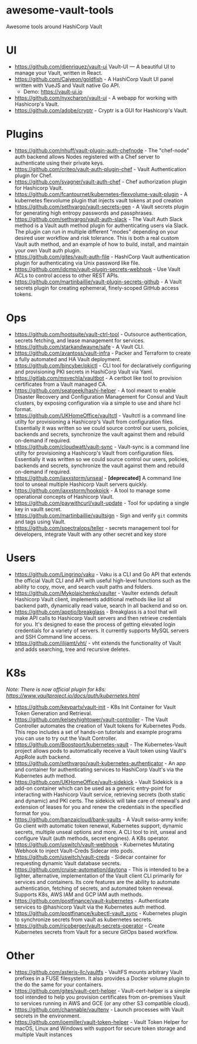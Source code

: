 # awesome-vault-tools
Awesome tools around HashiCorp Vault

# UI
- https://github.com/djenriquez/vault-ui Vault-UI — A beautiful UI to manage your Vault, written in React.
- https://github.com/Caiyeon/goldfish - A HashiCorp Vault UI panel written with VueJS and Vault native Go API.
  - Demo: https://vault-ui.io
- https://github.com/nyxcharon/vault-ui -  A webapp for working with Hashicorp's Vault.
- https://github.com/adobe/cryptr - Cryptr is a GUI for Hashicorp's Vault.

# Plugins
- https://github.com/nhuff/vault-plugin-auth-chefnode - The "chef-node" auth backend allows Nodes registered with a Chef server to authenticate using their private keys.
- https://github.com/criteo/vault-auth-plugin-chef - Vault Authentication plugin for Chef.
- https://github.com/svagner/vault-auth-chef - Chef authorization plugin for Hashicorp Vault.
- https://github.com/fcantournet/kubernetes-flexvolume-vault-plugin - A kubernetes flexvolume plugin that injects vault tokens at pod creation
- https://github.com/sethvargo/vault-secrets-gen - A Vault secrets plugin for generating high entropy passwords and passphrases.
- https://github.com/sethvargo/vault-auth-slack - The Vault Auth Slack method is a Vault auth method plugin for authenticating users via Slack. The plugin can run in multiple different "modes" depending on your desired user workflow and risk tolerance. This is both a real custom Vault auth method, and an example of how to build, install, and maintain your own Vault auth plugin.
- https://github.com/gites/vault-auth-file - HashiCorp Vault authentication plugin for authenticating via Unix password like file.
- https://github.com/idcmp/vault-plugin-secrets-webhook - Use Vault ACLs to control access to other REST APIs.
- https://github.com/martinbaillie/vault-plugin-secrets-github - A Vault secrets plugin for creating ephemeral, finely-scoped GitHub access tokens.

# Ops
- https://github.com/hootsuite/vault-ctrl-tool - Outsource authentication, secrets fetching, and lease management for services.
- https://github.com/starkandwayne/safe - A Vault CLI.
- https://github.com/avantoss/vault-infra -  Packer and Terraform to create a fully automated and HA Vault deployment.
- https://github.com/bincyber/pkictl - CLI tool for declaratively configuring and provisioning PKI secrets in HashiCorp Vault via Yaml.
- https://gitlab.com/msvechla/vaultbot - A certbot like tool to provision certificates from a Vault managed CA.
- https://github.com/seatgeek/hashi-helper - A tool meant to enable Disaster Recovery and Configuration Management for Consul and Vault clusters, by exposing configuration via a simple to use and share hcl format.
- https://github.com/UKHomeOffice/vaultctl - Vaultctl is a command line utilty for provisioning a Hashicorp's Vault from configuration files. Essentially it was written so we could source control our users, policies, backends and secrets, synchronize the vault against them and rebuild on-demand if required.
- https://github.com/cloudwatt/vault-sync - Vault-sync is a command line utilty for provisioning a Hashicorp's Vault from configuration files. Essentially it was written so we could source control our users, policies, backends and secrets, synchronize the vault against them and rebuild on-demand if required.
- https://github.com/jaxxstorm/unseal - **[deprecated]** A command line tool to unseal multiple Hashicorp Vault servers quickly.
- https://github.com/jaxxstorm/hookpick - A tool to manage some operational concepts of Hashicorp Vault.
- https://github.com/paywithcurl/vault-update - Tool for updating a single key in vaullt secret.
- https://github.com/martinbaillie/vaultsign - Sign and verify `git` commits and tags using Vault.
- https://github.com/spectralops/teller - secrets management tool for developers, integrate Vault with any other secret and key store

# Users
- https://github.com/Lingrino/vaku - Vaku is a CLI and Go API that extends the official Vault CLI and API with useful high-level functions such as the ability to copy, move, and search vault paths and folders.
- https://github.com/Mykolaichenko/vaulter - Vaulter extends default Hashicorp Vault client, implements additional methods like list all backend path, dynamically read value, search in all backend and so on.
- https://github.com/apptio/breakglass - Breakglass is a tool that will make API calls to Hashicorp Vault servers and then retrieve credentials for you. It's designed to ease the process of getting elevated login credentials for a variety of servers. It currently supports MySQL servers and SSH Command line access.
- https://github.com/ilijamt/vht/ - vht extends the functionality of Vault and adds searching, tree and recursive deletes.

# K8s
*Note: There is now official plugin for k8s: https://www.vaultproject.io/docs/auth/kubernetes.html*
- https://github.com/keyparty/vault-init - K8s Init Container for Vault Token Generation and Retrieval.
- https://github.com/kelseyhightower/vault-controller - The Vault Controller automates the creation of Vault tokens for Kubernetes Pods. This repo includes a set of hands-on tutorials and example programs you can use to try out the Vault Controller.
- https://github.com/Boostport/kubernetes-vault - The Kubernetes-Vault project allows pods to automatically receive a Vault token using Vault's AppRole auth backend.
- https://github.com/sethvargo/vault-kubernetes-authenticator - An app and container for authenticating services to HashiCorp Vault's via the Kubernetes auth method.
- https://github.com/UKHomeOffice/vault-sidekick - Vault Sidekick is a add-on container which can be used as a generic entry-point for interacting with Hashicorp Vault service, retrieving secrets (both static and dynamic) and PKI certs. The sidekick will take care of renewal's and extension of leases for you and renew the credentials in the specified format for you.
- https://github.com/banzaicloud/bank-vaults - A Vault swiss-army knife: Go client with automatic token renewal, Kubernetes support, dynamic secrets, multiple unseal options and more. A CLI tool to init, unseal and configure Vault (auth methods, secret engines). A K8s operator. 
- https://github.com/uswitch/vault-webhook - Kubernetes Mutating Webhook to inject Vault-Creds Sidecar into pods.
- https://github.com/uswitch/vault-creds - Sidecar container for requesting dynamic Vault database secrets.
- https://github.com/cruise-automation/daytona - This is intended to be a lighter, alternative, implementation of the Vault client CLI primarily for services and containers. Its core features are the ability to automate authentication, fetching of secrets, and automated token renewal. Supports K8s, AWS IAM and GCP IAM auth methods.
- https://github.com/postfinance/vault-kubernetes - Authenticate services to @hashicorp Vault via the Kubernetes auth method.
- https://github.com/postfinance/kubectl-vault_sync - Kubernetes plugin to synchronize secrets from vault as kubernetes secrets.
- https://github.com/ricoberger/vault-secrets-operator - Create Kubernetes secrets from Vault for a secure GitOps based workflow.


# Other
- https://github.com/asteris-llc/vaultfs - VaultFS mounts arbitrary Vault prefixes in a FUSE filesystem. It also provides a Docker volume plugin to the do the same for your containers.
- https://github.com/gites/vault-cert-helper - 
Vault-cert-helper is a simple tool intended to help you provision certificates from on-premises Vault to services running in AWS and GCE (or any other S3 compatible cloud).
- https://github.com/channable/vaultenv - Launch processes with Vault secrets in the environment.
- https://github.com/joemiller/vault-token-helper - Vault Token Helper for macOS, Linux and Windows with support for secure token storage and multiple Vault instances
